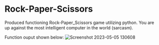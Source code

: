 # Rock-Paper-Scissors
Produced functioning Rock-Paper_Scissors game utilizing python. You are up against the most intelligent computer in the world (sarcasm).

Function ouput shown below:
![Screenshot 2023-05-05 130608](https://user-images.githubusercontent.com/83677526/236521767-a0c1da3f-c4c7-46ea-9ee9-dfb922275c7b.jpg)
